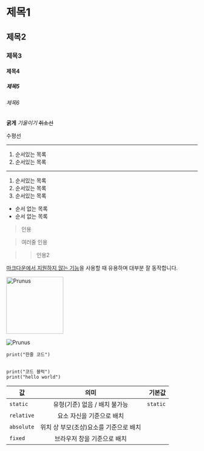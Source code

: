 # 제목1
## 제목2
### 제목3
#### 제목4
##### 제목5
###### 제목6

**굵게**
*기울이기*
~~취소선~~

수평선

---

1. 순서있는 목록
1. 순서있는 목록

---

1. 순서있는 목록
2. 순서있는 목록
3. 순서있는 목록

* 순서 없는 목록
* 순서 없는 목록

> 인용

> 여러줄
> 인용

>> 인용2

<u>마크다운에서 지원하지 않는 기능</u>을 사용할 때 유용하며 대부분 잘 동작합니다.

<img width="150" src="http://www.gstatic.com/webp/gallery/4.jpg" alt="Prunus" title="A Wild Cherry (Prunus avium) in flower">

![Prunus](http://www.gstatic.com/webp/gallery/4.jpg)

`print("한줄 코드")`

```

print("코드 블럭")
print("hello world")

```

| 값 | 의미 | 기본값 |
|---|:---:|---:|
| `static` | 유형(기준) 없음 / 배치 불가능 | `static` |
| `relative` | 요소 자신을 기준으로 배치 |  |
| `absolute` | 위치 상 부모(조상)요소를 기준으로 배치 |  |
| `fixed` | 브라우저 창을 기준으로 배치 |  |


